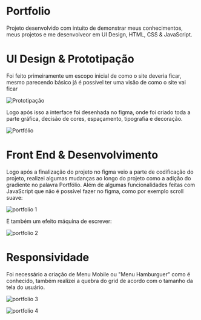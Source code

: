 # Portfolio
Projeto desenvolvido com intuito de demonstrar meus conhecimentos, meus projetos e me desenvolveor em UI Design, HTML, CSS & JavaScript.

# UI Design & Prototipação 

Foi feito primeiramente um escopo inicial de como o site deveria ficar, mesmo parecendo básico já é possível ter uma visão de como o site vai ficar

![Prototipação](https://user-images.githubusercontent.com/97991094/174919019-92794f96-4dea-42d1-be82-1830e1d7f01f.png)

Logo após isso a interface foi desenhada no figma, onde foi criado toda a parte gráfica, decisão de cores, espaçamento, tipografia e decoração.

![Portfólio](https://user-images.githubusercontent.com/97991094/174918275-ded29bcc-4659-4279-809b-f19311d312d4.jpg)

# Front End & Desenvolvimento
Logo após a finalização do projeto no figma veio a parte de codificação do projeto, realizei algumas mudanças ao longo do projeto como a adição do gradiente 
no palavra Portfólio. Além de algumas funcionalidades feitas com JavaScript que não é possível fazer no figma, como por exemplo scroll suave:

![portfolio 1](https://user-images.githubusercontent.com/97991094/174918816-55add34c-adfe-495f-8edc-c57209384af2.gif)

E também um efeito máquina de escrever:

![portfolio 2](https://user-images.githubusercontent.com/97991094/174919657-2f2ae439-368a-4692-9c28-6caad3915def.gif)

# Responsividade
Foi necessário a criação de Menu Mobile ou "Menu Hamburguer" como é conhecido, também realizei a quebra do grid de acordo com o tamanho da tela do usuário.

![portfolio 3](https://user-images.githubusercontent.com/97991094/174920349-d485d406-488d-436c-8584-5bd900f68056.gif)

![portfolio 4](https://user-images.githubusercontent.com/97991094/174920555-93ef863c-87dc-492d-9e34-e26000f42d5b.gif)
